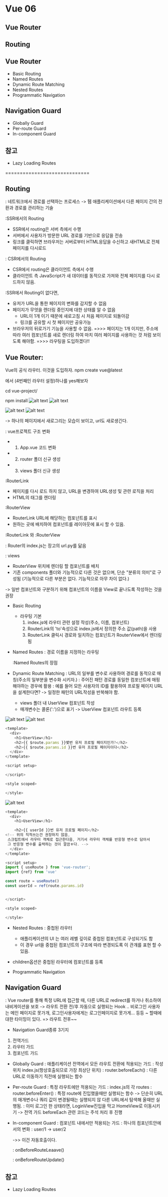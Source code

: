 # Vue 06
## Vue Router

## Routing

## Vue Router
- Basic Routing
- Named Routes
- Dynamic Route Matching
- Nested Routes
- Programmatic Navigation

## Navigation Guard
- Globally Guard
- Per-route Guard
- In-component Guard

## 참고
- Lazy Loading Routes

=============================


## Routing
: 네트워크에서 경로를 선택하는 프로세스
-> 퉵 애플리케이션에서 다른 페이지 간의 전환과 경로를 관리하는 기술

:SSR에서의 Routing
  - SSR에서 routing은 서버 측에서 수행
  - 서버에서 사용자가 방문한 URL 경로를 기반으로 응답을 전송
  - 링크를 클릭하면 브라우저는 서버로부터 HTML응답을 수신하고 새HTML로 전체 페이지를 다시로드

: CSR에서의 Routing
  - CSR에서 routing은 클라이언트 측에서 수행
  - 클라이언트 측 JavaScript가 새 데이터를 동적으로 가져와 전체 페이지를 다시 로드하지 않음.

:SSR에서 Routing이 없다면,
  - 유저가 URL을 통한 페이지의 변화를 감지할 수 없음
  - 페이지가 무엇을 렌더링 중인지에 대한 상태를 알 수 없음
    - URL이 1개 이기 때문에 새로고침 시 처음 페이지로 되돌아감
    - 링크를 공유할 시 첫 페이지만 공유가능
  - 브라우저의 뒤로가기 기능을 사용할 수 없음.
=>>> 페이지는 1개 이지만, 주소에 따라 여러 컴포넌트를 새로 렌더링 하여 
마치 여러 페이지를 사용하는 것 처럼 보이도록 해야함.
=>>> 라우팅을 도입하겠다!!

## Vue Router: 
Vue의 공식 라우터. 이것을 도입하자.
npm create vue@latest

에서 (4번째인 라우터 설정)하나를 yes해보자

cd vue-project/

npm install
![alt text](image-13.png)
![alt text](image-14.png)

![alt text](image-15.png)
![alt text](image-16.png)

-> 하나의 페이지에서 새로그리는 모습이 보이고, url도 새로생긴다. 

: vue프로젝트 구조 변화
  - 1. App.vue 코드 변화
  - 2. router 폴더 신규 생성
  - 3. views 폴더 신규 생성

:RouterLink
  - 페이지를 다시 로드 하지 않고, URL을 변경하여 URL생성 및 관련 로직을 처리
  - HTML의 <a>태그를 렌더링

:RouterView
  - RouterLink URL에 해당하는 컴포넌트를 표시
  - 원하는 곳에 배치하여 컴포넌트를 레이아웃에 표시 할 수 있음.

:RouterLink 와 :RouterView

: Router의 index.js는 장고의 url.py를 닮음

: views
  - RouterView 위치에 렌더링 할 컴포넌트를 배치
  - 기존 components 폴더와 기능적으로 다른 것은 없으며,
  단순 "분류의 의미"로 구성됨
  (기능적으로 다른 부분은 없다. 기능적으로 아무 차이 없다.)

  -> 일반 컴포넌트와 구분하기 위해 컴포넌트의 이름을 View로 끝나도록 작성하는 것을 권장

- Basic Routing
  - 라우팅 기본
    1. index.js에 라우터 관련 설정 작성(주소, 이름, 컴포넌트)
    2. RouterLink의 'to'속성으로 index.js에서 정의한 주소 값(path)을 사용
    3. RouterLink 클릭시 경로와 일치하는 컴포넌트가 RouterView에서 렌더링 됨


- Named Routes
  : 경로 이름을 지정하는 라우팅

  :Named Routes의 장점

- Dynamic Route Matching
: URL의 일부를 변수로 사용하여 경로를 동적으로 매칭(주소의 일부분을 변수화 시키자.)
: 주어진 패턴 경로를 동일한 컴포넌트에 매핑해야하는 경우에 활용
: 예를 들어 모든 사용자의 ID를 활용하여 프로필 페이지 URL을 설계한다면?
 -> 일정한 패턴의 URL작성을 반복해야 함.

  - views 폴더 내 UserView 컴포넌트 작성
  - 매개변수는 콜론(':')으로 표기
  -> UserView 컴포넌트 라우트 등록

![alt text](image-17.png)
![alt text](image-18.png)

```js
<template>
  <div>
    <h1>UserView</h1>
    <h2>{{ $route.params }}몇번 유저 프로필 페이지인가?</h2>
    <h2>{{ $route.params.id }}번 유저 프로필 페이지이다</h2>
  </div>
</template>

<script setup>

</script>

<style scoped>

</style>
```
![alt text](image-20.png)


```js
<template>
  <div>
    <h1>UserView</h1>

    <h2>{{ userId }}번 유저 프로필 페이지</h2>
<!-- 위의 직적쓰는건 권장하지 않음,
 스크립트에서 라우터 객체로 접근한다음, 거기서 라우터 객체를 반응형 변수로 담아서
 그 반응형 변수를 출력하는 것이 깔끔ㅎ다. -->
  </div>
</template>

<script setup>
import { useRoute } from 'vue-router';
import {ref} from 'vue'

const route = useRoute()
const userId = ref(route.params.id)


</script>

<style scoped>

</style>
```




- Nested Routes
: 중첩된 라우터
  - 애플리케이션의 UI 는 여러 레벨 깊이로 중첩된 컴포넌트로 구성되기도 함
  - 이 경우 url을 중첩된 컴포넌트의 구조에 따라 변경되도록 이 관걔를 표현 할 수 있음.

- children옵션은 중첩된 라우터에 컴포넌트를 등록


- Programmatic Navigation


## Navigation Guard
: Vue router를 통해 특정 URL에 접근할 때, 
다른 URL로 redirect를 하거나 취소하여 내비게이션을 보호
-> 라우트 전환 전/후 자동으로 실행되는 Hook
.. 비로그인 사용자는 메인 페이지로 못가개, 로그인사용자에게는 로그인페이지로 못가게...
등등 ~ 할때에 대한 타이밍이 있다. => 라우트 전후~~

- Navigation Guard종류 3기지
1. 전역가드
2. 라우터 가드
3. 컴포넌트 가드 

- Globally Guard
  : 애플리케이션 전역에서 모든 라우트 전환에 적용되는 가드
  : 작성위치 index.js(항상호출되므로 가장 최상단 위치)
  : router.beforeEach()
      : 다른 URL로 이동하기 직전에 실행되는 함수


- Per-route Guard
  : 특정 라우트에만 적용되는 가드
  : index.js의 각 routes
  : router.beforeEnter()
      : 특정 route에 진입했을때만 실행되는 함수
      -> 단순히 URL의 매개변수나 쿼리 값이 변경될때는 실행되지 않
      다른 URL에서 탐색해 올때만 실행됨.
      : 이미 로그인 한 상태라면, LoginView진입을 막고 HomeView로 이동시키기
      -> 전역 가드 beforeEach 관련 코드는 주석 처리 후 진행

- In-component Guard
  : 컴포넌트 내에서만 적용되는 가드
  : 하나의 컴포넌트안에서의 변화
  : user/1 -> user/2

  ->> 이건 자동호출이다. 

  : onBeforeRouteLeaave()

  : onBeforeRouteUpdate()


## 참고
- Lazy Loading Routes